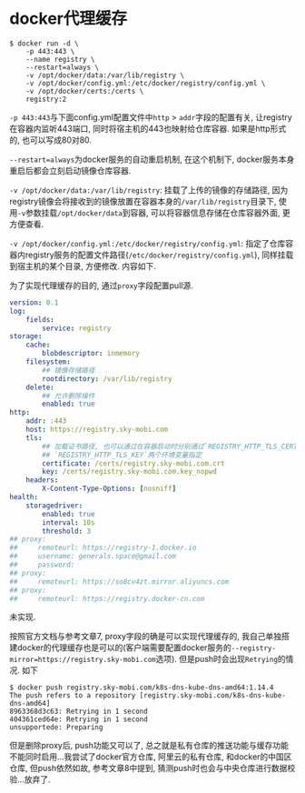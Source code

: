 # docker代理缓存

```
$ docker run -d \
    -p 443:443 \
    --name registry \
    --restart=always \
    -v /opt/docker/data:/var/lib/registry \
    -v /opt/docker/config.yml:/etc/docker/registry/config.yml \
    -v /opt/docker/certs:/certs \
    registry:2
```

`-p 443:443`与下面config.yml配置文件中`http` > `addr`字段的配置有关, 让registry在容器内监听443端口, 同时将宿主机的443也映射给仓库容器. 如果是http形式的, 也可以写成80对80.

`--restart=always`为docker服务的自动重启机制, 在这个机制下, docker服务本身重启后都会立刻启动镜像仓库容器.

`-v /opt/docker/data:/var/lib/registry`: 挂载了上传的镜像的存储路径, 因为registry镜像会将接收到的镜像放置在容器本身的`/var/lib/registry`目录下, 使用`-v`参数挂载`/opt/docker/data`到容器, 可以将容器信息存储在仓库容器外面, 更方便查看.

`-v /opt/docker/config.yml:/etc/docker/registry/config.yml`: 指定了仓库容器内registry服务的配置文件路径(`/etc/docker/registry/config.yml`), 同样挂载到宿主机的某个目录, 方便修改. 内容如下.

为了实现代理缓存的目的, 通过`proxy`字段配置pull源.

```yml
version: 0.1
log:
    fields:
        service: registry
storage:
    cache:
        blobdescriptor: inmemory
    filesystem:
        ## 镜像存储路径
        rootdirectory: /var/lib/registry
    delete:
        ## 允许删除操作
        enabled: true
http:
    addr: :443
    host: https://registry.sky-mobi.com
    tls:
        ## 加载证书路径, 也可以通过在容器启动时分别通过`REGISTRY_HTTP_TLS_CERTIFICATE`与
        ## `REGISTRY_HTTP_TLS_KEY`两个环境变量指定
        certificate: /certs/registry.sky-mobi.com.crt
        key: /certs/registry.sky-mobi.com.key_nopwd
    headers:
        X-Content-Type-Options: [nosniff]
health:
    storagedriver:
        enabled: true
        interval: 10s
        threshold: 3
## proxy:
##     remoteurl: https://registry-1.docker.io
##     username: generals.space@gmail.com
##     password: 
## proxy:
##     remoteurl: https://so8cv4zt.mirror.aliyuncs.com
## proxy:
##     remoteurl: https://registry.docker-cn.com
```

未实现.

按照官方文档与参考文章7, proxy字段的确是可以实现代理缓存的, 我自己单独搭建docker的代理缓存也是可以的(客户端需要配置docker服务的`--registry-mirror=https://registry.sky-mobi.com`选项). 但是push时会出现`Retrying`的情况. 如下

```
$ docker push registry.sky-mobi.com/k8s-dns-kube-dns-amd64:1.14.4
The push refers to a repository [registry.sky-mobi.com/k8s-dns-kube-dns-amd64]
8963368d3c63: Retrying in 1 second 
404361ced64e: Retrying in 1 second 
unsupportede: Preparing 
```

但是删除proxy后, push功能又可以了, 总之就是私有仓库的推送功能与缓存功能不能同时启用...我尝试了docker官方仓库, 阿里云的私有仓库, 和docker的中国区仓库, 但push依然如故, 参考文章8中提到, 猜测push时也会与中央仓库进行数据校验...放弃了.
